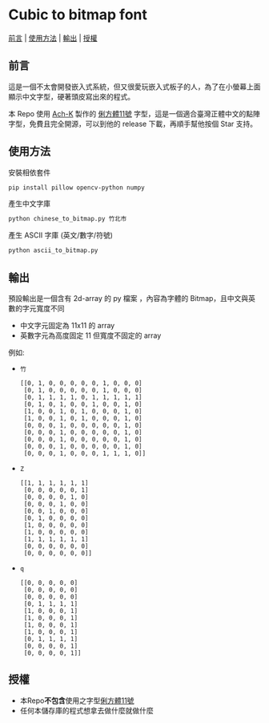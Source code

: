 [chu3an]: https://github.com/chu3an
[ACh-K]: https://github.com/ACh-K
[Cubic-11]: https://github.com/ACh-K/Cubic-11
[俐方體11號]: https://github.com/ACh-K/Cubic-11

# Cubic to bitmap font

[前言](#前言) | [使用方法](#使用方法) | [輸出](#輸出) | [授權](#授權)  

## 前言

這是一個不太會開發嵌入式系統，但又很愛玩嵌入式板子的人，為了在小螢幕上面顯示中文字型，硬著頭皮寫出來的程式。

本 Repo 使用 [Ach-K] 製作的 [俐方體11號] 字型，這是一個適合臺灣正體中文的點陣字型，免費且完全開源，可以到他的 release 下載，再順手幫他按個 Star 支持。

## 使用方法

安裝相依套件
```sh
pip install pillow opencv-python numpy
```

產生中文字庫
```sh
python chinese_to_bitmap.py 竹北市
```

產生 ASCII 字庫 (英文/數字/符號)
```sh
python ascii_to_bitmap.py
```

## 輸出

預設輸出是一個含有 2d-array 的 py 檔案 ，內容為字體的 Bitmap，且中文與英數的字元寬度不同
* 中文字元固定為 11x11 的 array 
* 英數字元為高度固定 11 但寬度不固定的 array

例如:
* `竹`
  ```
  [[0, 1, 0, 0, 0, 0, 0, 1, 0, 0, 0]
   [0, 1, 0, 0, 0, 0, 0, 1, 0, 0, 0]
   [0, 1, 1, 1, 1, 0, 1, 1, 1, 1, 1]
   [0, 1, 0, 1, 0, 0, 1, 0, 0, 1, 0]
   [1, 0, 0, 1, 0, 1, 0, 0, 0, 1, 0]
   [1, 0, 0, 1, 0, 1, 0, 0, 0, 1, 0]
   [0, 0, 0, 1, 0, 0, 0, 0, 0, 1, 0]
   [0, 0, 0, 1, 0, 0, 0, 0, 0, 1, 0]
   [0, 0, 0, 1, 0, 0, 0, 0, 0, 1, 0]
   [0, 0, 0, 1, 0, 0, 0, 0, 0, 1, 0]
   [0, 0, 0, 1, 0, 0, 0, 1, 1, 1, 0]]
  ```
* `Z`
  ```
  [[1, 1, 1, 1, 1, 1]
   [0, 0, 0, 0, 0, 1]
   [0, 0, 0, 0, 1, 0]
   [0, 0, 0, 1, 0, 0]
   [0, 0, 1, 0, 0, 0]
   [0, 1, 0, 0, 0, 0]
   [1, 0, 0, 0, 0, 0]
   [1, 0, 0, 0, 0, 0]
   [1, 1, 1, 1, 1, 1]
   [0, 0, 0, 0, 0, 0]
   [0, 0, 0, 0, 0, 0]]
  ```
* `q`
  ```
  [[0, 0, 0, 0, 0]
   [0, 0, 0, 0, 0]
   [0, 0, 0, 0, 0]
   [0, 1, 1, 1, 1]
   [1, 0, 0, 0, 1]
   [1, 0, 0, 0, 1]
   [1, 0, 0, 0, 1]
   [1, 0, 0, 0, 1]
   [0, 1, 1, 1, 1]
   [0, 0, 0, 0, 1]
   [0, 0, 0, 0, 1]]
  ```

## 授權

* 本Repo**不包含**使用之字型[俐方體11號]
* 任何本儲存庫的程式想拿去做什麼就做什麼
